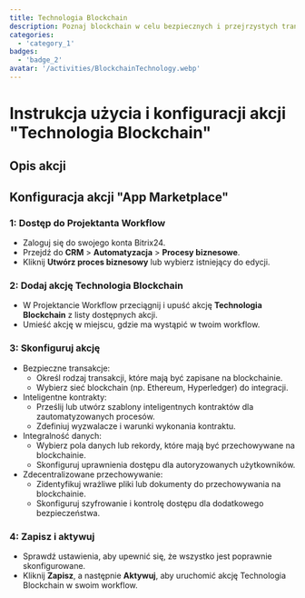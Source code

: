 ```yaml
---
title: Technologia Blockchain
description: Poznaj blockchain w celu bezpiecznych i przejrzystych transakcji.
categories: 
  - 'category_1'
badges: 
  - 'badge_2'
avatar: '/activities/BlockchainTechnology.webp'
---
```

# Instrukcja użycia i konfiguracji akcji "Technologia Blockchain"

## Opis akcji

## **Konfiguracja akcji "App Marketplace"**

### 1: Dostęp do Projektanta Workflow
- Zaloguj się do swojego konta Bitrix24.
- Przejdź do **CRM** > **Automatyzacja** > **Procesy biznesowe**.
- Kliknij **Utwórz proces biznesowy** lub wybierz istniejący do edycji.

### 2: Dodaj akcję Technologia Blockchain
- W Projektancie Workflow przeciągnij i upuść akcję **Technologia Blockchain** z listy dostępnych akcji.
- Umieść akcję w miejscu, gdzie ma wystąpić w twoim workflow.

### 3: Skonfiguruj akcję
- Bezpieczne transakcje:
  - Określ rodzaj transakcji, które mają być zapisane na blockchainie.
  - Wybierz sieć blockchain (np. Ethereum, Hyperledger) do integracji.
- Inteligentne kontrakty:
  - Prześlij lub utwórz szablony inteligentnych kontraktów dla zautomatyzowanych procesów.
  - Zdefiniuj wyzwalacze i warunki wykonania kontraktu.
- Integralność danych:
  - Wybierz pola danych lub rekordy, które mają być przechowywane na blockchainie.
  - Skonfiguruj uprawnienia dostępu dla autoryzowanych użytkowników.
- Zdecentralizowane przechowywanie:
  - Zidentyfikuj wrażliwe pliki lub dokumenty do przechowywania na blockchainie.
  - Skonfiguruj szyfrowanie i kontrolę dostępu dla dodatkowego bezpieczeństwa.

### 4: Zapisz i aktywuj
- Sprawdź ustawienia, aby upewnić się, że wszystko jest poprawnie skonfigurowane.
- Kliknij **Zapisz**, a następnie **Aktywuj**, aby uruchomić akcję Technologia Blockchain w swoim workflow.